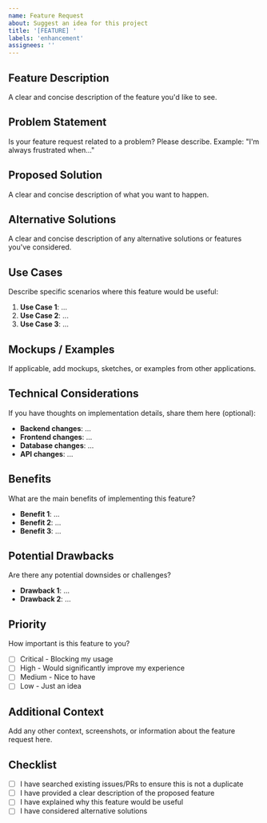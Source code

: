 ```yaml
---
name: Feature Request
about: Suggest an idea for this project
title: '[FEATURE] '
labels: 'enhancement'
assignees: ''
---
```


## Feature Description

A clear and concise description of the feature you'd like to see.

## Problem Statement

Is your feature request related to a problem? Please describe.
Example: "I'm always frustrated when..."

## Proposed Solution

A clear and concise description of what you want to happen.

## Alternative Solutions

A clear and concise description of any alternative solutions or features you've considered.

## Use Cases

Describe specific scenarios where this feature would be useful:

1. **Use Case 1**: ...
2. **Use Case 2**: ...
3. **Use Case 3**: ...

## Mockups / Examples

If applicable, add mockups, sketches, or examples from other applications.

## Technical Considerations

If you have thoughts on implementation details, share them here (optional):

- **Backend changes**: ...
- **Frontend changes**: ...
- **Database changes**: ...
- **API changes**: ...

## Benefits

What are the main benefits of implementing this feature?

- **Benefit 1**: ...
- **Benefit 2**: ...
- **Benefit 3**: ...

## Potential Drawbacks

Are there any potential downsides or challenges?

- **Drawback 1**: ...
- **Drawback 2**: ...

## Priority

How important is this feature to you?

- [ ] Critical - Blocking my usage
- [ ] High - Would significantly improve my experience
- [ ] Medium - Nice to have
- [ ] Low - Just an idea

## Additional Context

Add any other context, screenshots, or information about the feature request here.

## Checklist

- [ ] I have searched existing issues/PRs to ensure this is not a duplicate
- [ ] I have provided a clear description of the proposed feature
- [ ] I have explained why this feature would be useful
- [ ] I have considered alternative solutions

